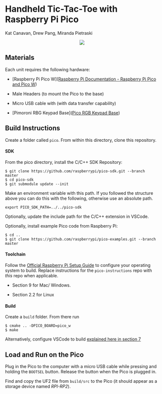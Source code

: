 # Handheld Tic-Tac-Toe with Raspberry Pi Pico

Kat Canavan, Drew Pang, Miranda Pietraski 

<div align="center">
    <img src="demo/picodemo30fps.gif">
</div>

## Materials

Each unit requires the following hardware:

- [Raspberry Pi Pico W]([Raspberry Pi Documentation - Raspberry Pi Pico and Pico W](https://www.raspberrypi.com/documentation/microcontrollers/raspberry-pi-pico.html))

- Male Headers (to mount the Pico to the base)

- Micro USB cable with (with data transfer capability)

- [Pimoroni RBG Keypad Base]([Pico RGB Keypad Base](https://shop.pimoroni.com/products/pico-rgb-keypad-base?variant=32369517166675))

## Build Instructions

Create a folder called `pico`. From within this directory, clone this repository.

#### SDK

From the pico directory, install the C/C++ SDK Repository:

```
$ git clone https://github.com/raspberrypi/pico-sdk.git --branch master
$ cd pico-sdk
$ git submodule update --init
```

Make an environment variable with this path. If you followed the structure above you can do this with the following, otherwise use an absolute path.

```
export PICO_SDK_PATH=../../pico-sdk
```

Optionally, update the include path for the C/C++ extension in VSCode.

Optionally, install example Pico code from Raspberry Pi:

```
$ cd ..
$ git clone https://github.com/raspberrypi/pico-examples.git --branch master
```

#### Toolchain

Follow the [Official Raspberry Pi Setup Guide](https://datasheets.raspberrypi.com/pico/getting-started-with-pico.pdf) to configure your operating system to build. Replace instructions for the `pico-instructions` repo with *this* repo when applicable.

- Section 9 for Mac/ Windows. 

- Section 2.2 for Linux

#### Build

Create a `build` folder. From there run

```
$ cmake .. -DPICO_BOARD=pico_w
$ make
```

Alternatively, configure VSCode to build [explained here in section 7](https://datasheets.raspberrypi.com/pico/getting-started-with-pico.pdf)

## Load and Run on the Pico

Plug in the Pico to the computer with a micro USB cable while pressing and holding the `BOOTSEL` button. Release the button when the Pico is plugged in. 

Find and copy the UF2 file from `build/src` to the Pico (it should appear as a storage device named *RPI-RP2*).
